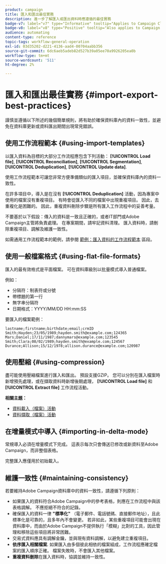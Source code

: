 ```yaml
---
product: campaign
title: 匯入和匯出最佳實務
description: 進一步了解匯入或匯出資料時應遵循的最佳實務
badge-v7: label="v7" type="Informative" tooltip="Applies to Campaign Classic v7"
badge-v8: label="v8" type="Positive" tooltip="Also applies to Campaign v8"
audience: automating
content-type: reference
topic-tags: workflow-general-operation
exl-id: 03d35202-d221-4136-aad4-00704aabb356
source-git-commit: 6dc6aeb5adeb82d527b39a05ee70a9926205ea0b
workflow-type: tm+mt
source-wordcount: '511'
ht-degree: 2%

---
```


# 匯入和匯出最佳實務 {#import-export-best-practices}



謹慎並遵循以下所述的幾個簡單規則，將有助於確保資料庫內的資料一致性，並避免在資料庫更新或資料匯出期間出現常見錯誤。

## 使用工作流程範本 {#using-import-templates}

以匯入資料為目標的大部分工作流程應包含下列活動： **[!UICONTROL Load file]**, **[!UICONTROL Reconciliation]**, **[!UICONTROL Segmentation]**, **[!UICONTROL Deduplication]**, **[!UICONTROL Update data]**.

使用工作流程範本可讓您非常方便準備類似的匯入項目，並確保資料庫內的資料一致性。

在許多項目中，導入是在沒有 **[!UICONTROL Deduplication]** 活動，因為專案中使用的檔案沒有重複項目。 有時會從匯入不同的檔案中出現重複項目。 因此，去重複化是困難的。 因此，重複資料刪除步驟是所有匯入工作流程中的妥善考量。

不要基於以下假設：傳入的資料是一致且正確的，或者IT部門或Adobe Campaign主管將負責處理。 在專案期間，請牢記資料清理。 匯入資料時，請刪除重複項目、調解及維護一致性。

如需通用工作流程範本的範例，請參閱 [範例：匯入資料的工作流程範本](../../platform/using/creating-import-export-templates.md) 區段。

## 使用一般檔案格式 {#using-flat-file-formats}

匯入的最有效格式是平面檔案。 可在資料庫級別以批量模式導入普通檔案。

例如：

* 分隔符：制表符或分號
* 帶標題的第一行
* 無字串分隔符
* 日期格式：YYYY/MM/DD HH:mm:SS

要匯入的檔案範例：

```
lastname;firstname;birthdate;email;crmID
Smith;Hayden;23/05/1989;hayden.smith@example.com;124365
Mars;Daniel;17/11/1987;dannymars@example.com;123545
Smith;Clara;08/02/1989;hayden.smith@example.com;124567
Durance;Allison;15/12/1978;allison.durance@example.com;120987
```

## 使用壓縮 {#using-compression}

盡可能使用壓縮檔案進行匯入和匯出。 預設支援GZIP。 您可以分別在匯入檔案時新增預先處理，或在擷取資料時新增後期處理， **[!UICONTROL Load file]** 和 **[!UICONTROL Extract file]** 工作流程活動。

**相關主題：**

* [資料載入（檔案）活動](../../workflow/using/data-loading--file-.md)
* [資料擷取（檔案）活動](../../workflow/using/extraction--file-.md)

## 在增量模式中導入 {#importing-in-delta-mode}

常規導入必須在增量模式下完成。 這表示每次只會傳送已修改或新資料至Adobe Campaign，而非整個表格。

完整匯入應僅用於初始載入。

## 維護一致性 {#maintaining-consistency}

若要維持Adobe Campaign資料庫中的資料一致性，請遵循下列原則：

* 如果匯入的資料符合Adobe Campaign中的參考表格，則應在工作流程中與該表格調解。 不應拒絕不符合的記錄。
* 確保匯入的資料一律 **&quot;標準化&quot;** （電子郵件、電話號碼、直接郵件地址），且此標準化是可靠的，且多年內不會變更。 若非如此，某些重複項目可能會出現在資料庫中，而由於Adobe Campaign不提供執行「模糊」比對的工具，因此管理和移除這些項目將非常困難。
* 交易式資料應具有調解金鑰，並與現有資料調解，以避免建立重複項目。
* **依序匯入相關檔案**. 如果匯入由多個彼此相依的檔案組成，工作流程應確定檔案的匯入順序正確。 檔案失敗時，不會匯入其他檔案。
* **重複資料刪除**&#x200B;在匯入資料時，協調並維持一致性。
